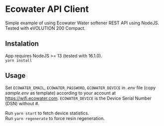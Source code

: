 # Ecowater API Client

Simple example of using Ecowater Water softener REST API using NodeJS. Tested with eVOLUTION 200 Compact.

## Instalation
App requires NodeJS >= 13 (tested with 16.1.0).  
`yarn install`

## Usage

Set `ECOWATER_EMAIL`, `ECOWATER_PASSWORD`, `ECOWATER_DEVICE` in _.env_ file (copy _sample.env_ as template) according to your account at https://wifi.ecowater.com.
`ECOWATER_DEVICE` is the Device Serial Number (DSN) without #.  

Run `yarn start` to fetch device statistics.  
Run `yarn regenerate` to force resin regeneration.



